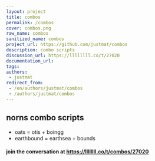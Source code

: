 ```yaml
---
layout: project
title: combos
permalink: /combos
cover: combos.png
raw_name: combos
sanitized_name: combos
project_url: https://github.com/justmat/combos
description: combo scripts
discussion_url: https://llllllll.co/t/27020
documentation_url: 
tags:
authors:
 - justmat
redirect_from:
 - /en/authors/justmat/combos
 - /authors/justmat/combos
---
```

## norns combo scripts

* oats = otis + boingg
* earthbound = earthsea + bounds

#### join the conversation at https://llllllll.co/t/combos/27020
